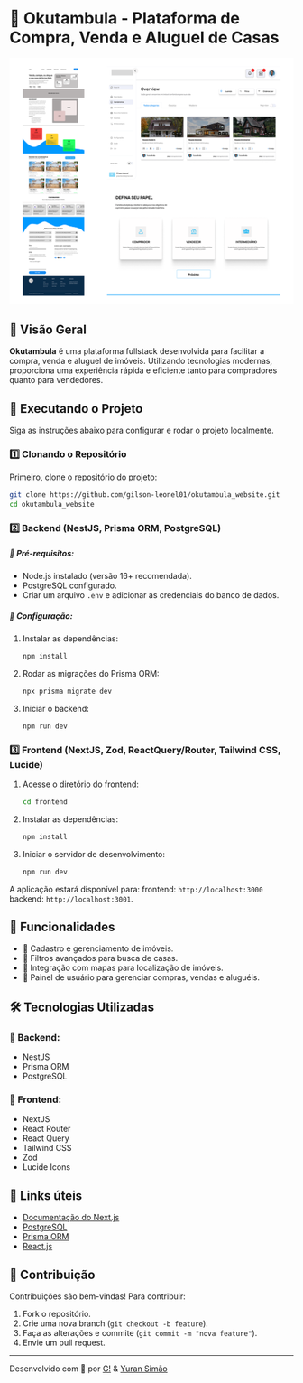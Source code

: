 # 🏡 Okutambula - Plataforma de Compra, Venda e Aluguel de Casas

![Okutambula](https://github.com/gilson-leonel01/okutambula_website/blob/9bd48bb0b9f2856d41e4b62c8df3a9fc1bdd0a09/Desktop%20-%201.png)

## 📌 Visão Geral

**Okutambula** é uma plataforma fullstack desenvolvida para facilitar a compra, venda e aluguel de imóveis. Utilizando tecnologias modernas, proporciona uma experiência rápida e eficiente tanto para compradores quanto para vendedores.

## 🚀 Executando o Projeto

Siga as instruções abaixo para configurar e rodar o projeto localmente.

### 1️⃣ Clonando o Repositório

Primeiro, clone o repositório do projeto:

```sh
git clone https://github.com/gilson-leonel01/okutambula_website.git
cd okutambula_website
```

### 2️⃣ Backend (NestJS, Prisma ORM, PostgreSQL)

##### 📌 Pré-requisitos:
- Node.js instalado (versão 16+ recomendada).
- PostgreSQL configurado.
- Criar um arquivo `.env` e adicionar as credenciais do banco de dados.

##### 📌 Configuração:

1. Instalar as dependências:
   ```sh
   npm install
   ```
2. Rodar as migrações do Prisma ORM:
   ```sh
   npx prisma migrate dev
   ```
3. Iniciar o backend:
   ```sh
   npm run dev
   ```

### 3️⃣ Frontend (NextJS, Zod, ReactQuery/Router, Tailwind CSS, Lucide)

1. Acesse o diretório do frontend:
   ```sh
   cd frontend
   ```
2. Instalar as dependências:
   ```sh
   npm install
   ```
3. Iniciar o servidor de desenvolvimento:
   ```sh
   npm run dev
   ```

A aplicação estará disponível para: 
frontend: `http://localhost:3000` 
backend: `http://localhost:3001`.

## 📝 Funcionalidades

- 📌 Cadastro e gerenciamento de imóveis.
- 📌 Filtros avançados para busca de casas.
- 📌 Integração com mapas para localização de imóveis.
- 📌 Painel de usuário para gerenciar compras, vendas e aluguéis.

## 🛠️ Tecnologias Utilizadas

### 🔹 Backend:
- NestJS
- Prisma ORM
- PostgreSQL

### 🔹 Frontend:
- NextJS
- React Router
- React Query
- Tailwind CSS
- Zod
- Lucide Icons

## 📌 Links úteis

- [Documentação do Next.js](https://nextjs.org/docs)
- [PostgreSQL](https://www.postgresql.org/)
- [Prisma ORM](https://www.prisma.io/docs)
- [React.js](https://reactjs.org/)

## 🤝 Contribuição

Contribuições são bem-vindas! Para contribuir:

1. Fork o repositório.
2. Crie uma nova branch (`git checkout -b feature`).
3. Faça as alterações e commite (`git commit -m "nova feature"`).
4. Envie um pull request.

---

Desenvolvido com 💙 por [G!](https://github.com/gilson-leonel01) & [Yuran Simão](https://github.com/yuransimao)

